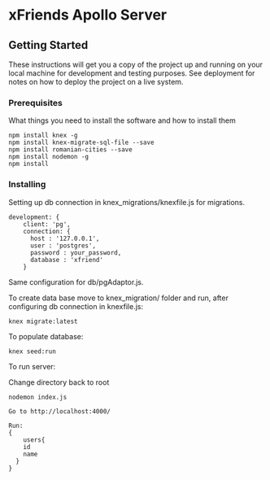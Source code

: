 # xFriends Apollo Server

## Getting Started

These instructions will get you a copy of the project up and running on your local machine for development and testing purposes. See deployment for notes on how to deploy the project on a live system.

### Prerequisites

What things you need to install the software and how to install them

```
npm install knex -g
npm install knex-migrate-sql-file --save
npm install romanian-cities --save
npm install nodemon -g
npm install
```
### Installing

Setting up db connection in knex_migrations/knexfile.js for migrations.

```
development: {
    client: 'pg',
    connection: {
      host : '127.0.0.1',
      user : 'postgres',
      password : your_password,
      database : 'xfriend'
    }
```
Same configuration for db/pgAdaptor.js.

To create data base move to knex_migration/ folder and run, after configuring db connection in knexfile.js:

```
knex migrate:latest
```
To populate database:

```
knex seed:run
```

To run server:

Change directory back to root

```
nodemon index.js

Go to http://localhost:4000/

Run: 
{
	users{
    id
    name
  }
}
```
